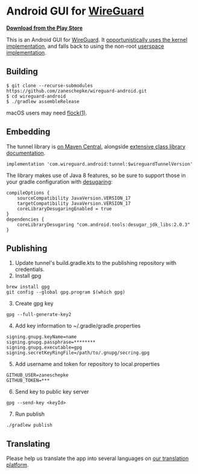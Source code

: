 # Android GUI for [WireGuard](https://www.wireguard.com/)

**[Download from the Play Store](https://play.google.com/store/apps/details?id=com.wireguard.android)**

This is an Android GUI for [WireGuard](https://www.wireguard.com/). It [opportunistically uses the kernel implementation](https://git.zx2c4.com/android_kernel_wireguard/about/), and falls back to using the non-root [userspace implementation](https://git.zx2c4.com/wireguard-go/about/).

## Building

```
$ git clone --recurse-submodules https://github.com/zaneschepke/wireguard-android.git
$ cd wireguard-android
$ ./gradlew assembleRelease
```

macOS users may need [flock(1)](https://github.com/discoteq/flock).

## Embedding

The tunnel library is [on Maven Central](https://search.maven.org/artifact/com.wireguard.android/tunnel), alongside [extensive class library documentation](https://javadoc.io/doc/com.wireguard.android/tunnel).

```
implementation 'com.wireguard.android:tunnel:$wireguardTunnelVersion'
```

The library makes use of Java 8 features, so be sure to support those in your gradle configuration with [desugaring](https://developer.android.com/studio/write/java8-support#library-desugaring):

```
compileOptions {
    sourceCompatibility JavaVersion.VERSION_17
    targetCompatibility JavaVersion.VERSION_17
    coreLibraryDesugaringEnabled = true
}
dependencies {
    coreLibraryDesugaring "com.android.tools:desugar_jdk_libs:2.0.3"
}
```

## Publishing

1. Update tunnel's build.gradle.kts to the publishing repository with credentials.
2. Install gpg
```
brew install gpg
git config --global gpg.program $(which gpg)
```
3. Create gpg key
```
gpg --full-generate-key2
```
4. Add key information to ~/.gradle/gradle.properties
```
signing.gnupg.keyName=name
signing.gnupg.passphrase=********
signing.gnupg.executable=gpg
signing.secretKeyRingFile=/path/to/.gnupg/secring.gpg
```
5. Add username and token for repository to local.properties
```
GITHUB_USER=zaneschepke
GITHUB_TOKEN=***
```
6. Send key to public key server
```
gpg --send-key <keyId>
```
7. Run publish
```
./gradlew publish
```

## Translating

Please help us translate the app into several languages on [our translation platform](https://crowdin.com/project/WireGuard).
